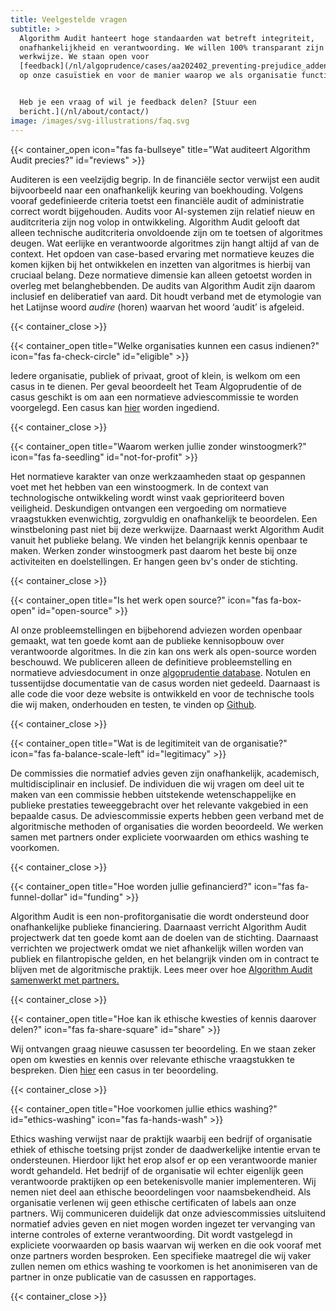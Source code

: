 ```yaml
---
title: Veelgestelde vragen
subtitle: >
  Algorithm Audit hanteert hoge standaarden wat betreft integriteit,
  onafhankelijkheid en verantwoording. We willen 100% transparant zijn over onze
  werkwijze. We staan open voor
  [feedback](/nl/algoprudence/cases/aa202402_preventing-prejudice_addendum/?tab=discussion)
  op onze casuïstiek en voor de manier waarop we als organisatie functioneren.


  Heb je een vraag of wil je feedback delen? [Stuur een
  bericht.](/nl/about/contact/)
image: /images/svg-illustrations/faq.svg
---
```


{{< container_open icon="fas fa-bullseye" title="Wat auditeert Algorithm Audit precies?" id="reviews" >}}

Auditeren is een veelzijdig begrip. In de financiële sector verwijst een audit bijvoorbeeld naar een onafhankelijk keuring van boekhouding. Volgens vooraf gedefinieerde criteria toetst een financiële audit of administratie correct wordt bijgehouden. Audits voor AI-systemen zijn relatief nieuw en auditcriteria zijn nog volop in ontwikkeling. Algorithm Audit gelooft dat alleen technische auditcriteria onvoldoende zijn om te toetsen of algoritmes deugen. Wat eerlijke en verantwoorde algoritmes zijn hangt altijd af van de context. Het opdoen van case-based ervaring met normatieve keuzes die komen kijken bij het ontwikkelen en inzetten van algoritmes is hierbij van cruciaal belang. Deze normatieve dimensie kan alleen getoetst worden in overleg met belanghebbenden. De audits van Algorithm Audit zijn daarom inclusief en deliberatief van aard. Dit houdt verband met de etymologie van het Latijnse woord *audire* (horen) waarvan het woord ‘audit’ is afgeleid.

{{< container_close >}}

{{< container_open title="Welke organisaties kunnen een casus indienen?" icon="fas fa-check-circle" id="eligible" >}}

Iedere organisatie, publiek of privaat, groot of klein, is welkom om een casus in te dienen. Per geval beoordeelt het Team Algoprudentie of de casus geschikt is om aan een normatieve adviescommissie te worden voorgelegd. Een casus kan [hier](/algoprudence/submit-a-case/) worden ingediend.

{{< container_close >}}

{{< container_open title="Waarom werken jullie zonder winstoogmerk?" icon="fas fa-seedling" id="not-for-profit" >}}

Het normatieve karakter van onze werkzaamheden staat op gespannen voet met het hebben van een winstoogmerk. In de context van technologische ontwikkeling wordt winst vaak geprioriteerd boven veiligheid. Deskundigen ontvangen een vergoeding om normatieve vraagstukken evenwichtig, zorgvuldig en onafhankelijk te beoordelen. Een winstbeloning past niet bij deze werkwijze. Daarnaast werkt Algorithm Audit vanuit het publieke belang. We vinden het belangrijk kennis openbaar te maken. Werken zonder winstoogmerk past daarom het beste bij onze activiteiten en doelstellingen. Er hangen geen bv's onder de stichting.

{{< container_close >}}

{{< container_open title="Is het werk open source?" icon="fas fa-box-open" id="open-source" >}}

Al onze probleemstellingen en bijbehorend adviezen worden openbaar gemaakt, wat ten goede komt aan de publieke kennisopbouw over verantwoorde algoritmes. In die zin kan ons werk als open-source worden beschouwd. We publiceren alleen de definitieve probleemstelling en normatieve adviesdocument in onze [algoprudentie database](https://algorithmaudit.eu/nl/algoprudence/). Notulen en tussentijdse documentatie van de casus worden niet gedeeld. Daarnaast is alle code die voor deze website is ontwikkeld en voor de technische tools die wij maken, onderhouden en testen, te vinden op [Github](https://github.com/NGO-Algorithm-Audit).

{{< container_close >}}

{{< container_open title="Wat is de legitimiteit van de organisatie?" icon="fas fa-balance-scale-left" id="legitimacy" >}}

De commissies die normatief advies geven zijn onafhankelijk, academisch, multidisciplinair en inclusief. De individuen die wij vragen om deel uit te maken van een commissie hebben uitstekende wetenschappelijke en publieke prestaties teweeggebracht over het relevante vakgebied in een bepaalde casus. De adviescommissie experts hebben geen verband met de algoritmische methoden of organisaties die worden beoordeeld. We werken samen met partners onder expliciete voorwaarden om ethics washing te voorkomen.

{{< container_close >}}

{{< container_open title="Hoe worden jullie gefinancierd?" icon="fas fa-funnel-dollar" id="funding" >}}

Algorithm Audit is een non-profitorganisatie die wordt ondersteund door onafhankelijke publieke financiering. Daarnaast verricht Algorithm Audit projectwerk dat ten goede komt aan de doelen van de stichting. Daarnaast verrichten we projectwerk omdat we niet afhankelijk willen worden van publiek en filantropische gelden, en het belangrijk vinden om in contract te blijven met de algoritmische praktijk. Lees meer over hoe [Algorithm Audit samenwerkt met partners.](https://algorithmaudit.eu/nl/knowledge-platform/collaboration/)

{{< container_close >}}

{{< container_open title="Hoe kan ik ethische kwesties of kennis daarover delen?" icon="fas fa-share-square" id="share" >}}

Wij ontvangen graag nieuwe casussen ter beoordeling. En we staan zeker open om kwesties en kennis over relevante ethische vraagstukken te bespreken. Dien [hier](https://algorithmaudit.eu/nl/algoprudence/submit-a-case/) een casus in ter beoordeling.

{{< container_close >}}

{{< container_open title="Hoe voorkomen jullie ethics washing?" id="ethics-washing" icon="fas fa-hands-wash" >}}

Ethics washing verwijst naar de praktijk waarbij een bedrijf of organisatie ethiek of ethische toetsing prijst zonder de daadwerkelijke intentie ervan te ondersteunen. Hierdoor lijkt het erop alsof er op een verantwoorde manier wordt gehandeld. Het bedrijf of de organisatie wil echter eigenlijk geen verantwoorde praktijken op een betekenisvolle manier implementeren. Wij nemen niet deel aan ethische beoordelingen voor naamsbekendheid. Als organisatie verlenen wij geen ethische certificaten of labels aan onze partners. Wij communiceren duidelijk dat onze adviescommissies uitsluitend normatief advies geven en niet mogen worden ingezet ter vervanging van interne controles of externe verantwoording. Dit wordt vastgelegd in expliciete voorwaarden op basis waarvan wij werken en die ook vooraf met onze partners worden besproken. Een specifieke maatregel die wij vaker zullen nemen om ethics washing te voorkomen is het anonimiseren van de partner in onze publicatie van de casussen en rapportages.

{{< container_close >}}
